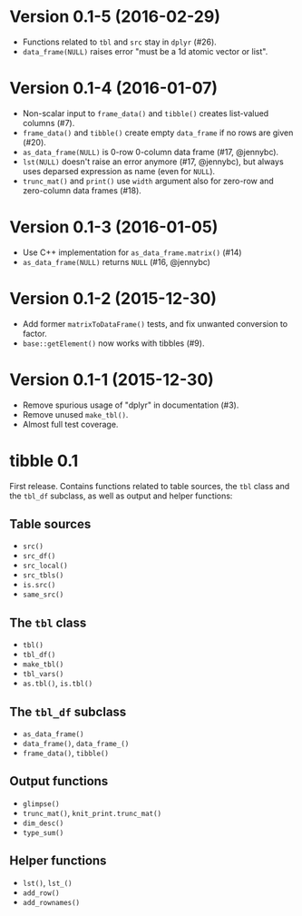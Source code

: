 Version 0.1-5 (2016-02-29)
===

- Functions related to `tbl` and `src` stay in `dplyr` (#26).
- `data_frame(NULL)` raises error "must be a 1d atomic vector or list".


Version 0.1-4 (2016-01-07)
===

- Non-scalar input to `frame_data()` and `tibble()` creates list-valued columns (#7).
- `frame_data()` and `tibble()` create empty `data_frame` if no rows are given (#20).
- `as_data_frame(NULL)` is 0-row 0-column data frame (#17, @jennybc).
- `lst(NULL)` doesn't raise an error anymore (#17, @jennybc), but always uses deparsed expression as name (even for `NULL`).
- `trunc_mat()` and `print()` use `width` argument also for zero-row and zero-column data frames (#18).


Version 0.1-3 (2016-01-05)
===

- Use C++ implementation for `as_data_frame.matrix()` (#14)
- `as_data_frame(NULL)` returns `NULL` (#16, @jennybc)


Version 0.1-2 (2015-12-30)
===

- Add former `matrixToDataFrame()` tests, and fix unwanted conversion to factor.
- `base::getElement()` now works with tibbles (#9).


Version 0.1-1 (2015-12-30)
===

- Remove spurious usage of "dplyr" in documentation (#3).
- Remove unused `make_tbl()`.
- Almost full test coverage.


tibble 0.1
==========

First release. Contains functions related to table sources, the `tbl` class and the `tbl_df` subclass, as well as output and helper functions:

## Table sources

- `src()`
- `src_df()`
- `src_local()`
- `src_tbls()`
- `is.src()`
- `same_src()`


## The `tbl` class

- `tbl()`
- `tbl_df()`
- `make_tbl()`
- `tbl_vars()`
- `as.tbl()`, `is.tbl()`


## The `tbl_df` subclass

- `as_data_frame()`
- `data_frame()`, `data_frame_()`
- `frame_data()`, `tibble()`


## Output functions

- `glimpse()`
- `trunc_mat()`, `knit_print.trunc_mat()`
- `dim_desc()`
- `type_sum()`


## Helper functions

- `lst()`, `lst_()`
- `add_row()`
- `add_rownames()`
